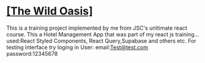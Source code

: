 # [[The Wild Oasis]](https://thewildoasis-rasseldev.netlify.app/)

This is a training project implemented by me from JSC's unltimate react course.
This a Hotel Management App that was part of my react js training... used:React Styled Components, React Query,Supabase and others etc. For testing interface try loging in 
User: email:Test@test.com
password:12345678
